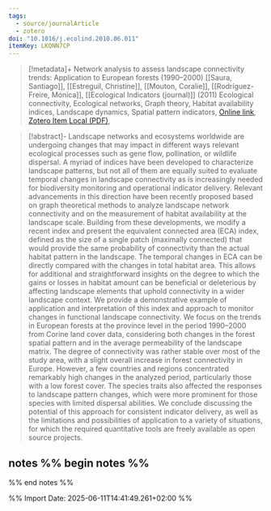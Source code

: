 ```yaml
---
tags:
  - source/journalArticle
  - zotero
doi: "10.1016/j.ecolind.2010.06.011"
itemKey: LKQNN7CP
---
```

>[!metadata]+
> Network analysis to assess landscape connectivity trends: Application to European forests (1990–2000)
> [[Saura, Santiago]], [[Estreguil, Christine]], [[Mouton, Coralie]], [[Rodríguez-Freire, Mónica]], 
> [[Ecological Indicators (journal)]] (2011)
> Ecological connectivity, Ecological networks, Graph theory, Habitat availability indices, Landscape dynamics, Spatial pattern indicators, 
> [Online link](https://www.sciencedirect.com/science/article/pii/S1470160X10001159), [Zotero Item](zotero://select/library/items/LKQNN7CP),[Local (PDF)](file://C:/Users/aburg/Documents/references/zotero/storage/QSKCZTX7/Saura2011_Networkanalysisa.pdf), 


>[!abstract]-
>Landscape networks and ecosystems worldwide are undergoing changes that may impact in different ways relevant ecological processes such as gene flow, pollination, or wildlife dispersal. A myriad of indices have been developed to characterize landscape patterns, but not all of them are equally suited to evaluate temporal changes in landscape connectivity as is increasingly needed for biodiversity monitoring and operational indicator delivery. Relevant advancements in this direction have been recently proposed based on graph theoretical methods to analyze landscape network connectivity and on the measurement of habitat availability at the landscape scale. Building from these developments, we modify a recent index and present the equivalent connected area (ECA) index, defined as the size of a single patch (maximally connected) that would provide the same probability of connectivity than the actual habitat pattern in the landscape. The temporal changes in ECA can be directly compared with the changes in total habitat area. This allows for additional and straightforward insights on the degree to which the gains or losses in habitat amount can be beneficial or deleterious by affecting landscape elements that uphold connectivity in a wider landscape context. We provide a demonstrative example of application and interpretation of this index and approach to monitor changes in functional landscape connectivity. We focus on the trends in European forests at the province level in the period 1990–2000 from Corine land cover data, considering both changes in the forest spatial pattern and in the average permeability of the landscape matrix. The degree of connectivity was rather stable over most of the study area, with a slight overall increase in forest connectivity in Europe. However, a few countries and regions concentrated remarkably high changes in the analyzed period, particularly those with a low forest cover. The species traits also affected the responses to landscape pattern changes, which were more prominent for those species with limited dispersal abilities. We conclude discussing the potential of this approach for consistent indicator delivery, as well as the limitations and possibilities of application to a variety of situations, for which the required quantitative tools are freely available as open source projects.

## notes %% begin notes %% 
%% end notes %%

%% Import Date: 2025-06-11T14:41:49.261+02:00 %%
